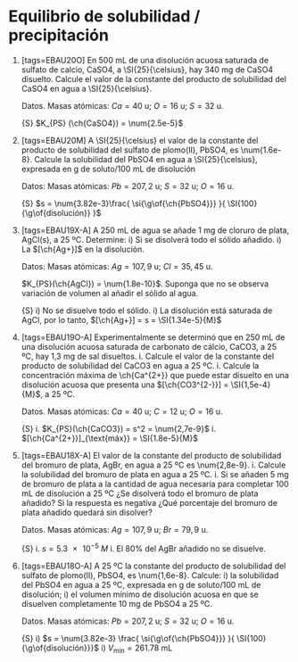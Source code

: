 # Equilibrio de solubilidad / precipitación

1.  [tags=EBAU20O] En 500 mL de una disolución acuosa saturada de sulfato de calcio, CaSO4, a \SI{25}{\celsius}, hay 340 mg de CaSO4 disuelto. Calcule el valor de la constante del producto de solubilidad del CaSO4 en agua a \SI{25}{\celsius}.

    Datos. Masas atómicas: $Ca = 40$ u; $O = 16$ u; $S = 32$ u.

    {S} $K_{PS} (\ch{CaSO4}) = \num{2.5e-5}$

1.  [tags=EBAU20M] A \SI{25}{\celsius} el valor de la constante del producto de solubilidad del sulfato de plomo(II), PbSO4, es \num{1.6e-8}. Calcule la solubilidad del PbSO4 en agua a \SI{25}{\celsius}, expresada en g de soluto/100 mL de disolución

    Datos: Masas atómicas: $Pb = 207,2$ u; $S = 32$ u; $O = 16$ u.

    {S} $s = \num{3.82e-3}\frac{ \si{\g\of{\ch{PbSO4}}} }{ \SI{100}{\g\of{disolución}} }$

1.  [tags=EBAU19X-A] A 250 mL de agua se añade 1 mg de cloruro de plata, AgCl(s), a 25 ºC. Determine:
    i)  Si se disolverá todo el sólido añadido.
    i)  La $[\ch{Ag+}]$ en la disolución.

    Datos: Masas atómicas: $Ag = 107,9$ u; $Cl = 35,45$ u.
    
    $K_{PS}(\ch{AgCl}) = \num{1.8e-10}$. Suponga que no se observa variación de volumen al añadir el sólido al agua.

    {S}
    i)  No se disuelve todo el sólido.
    i)  La disolución está saturada de AgCl, por lo tanto, $[\ch{Ag+}] = s = \SI{1.34e-5}{M}$

1.  [tags=EBAU19O-A] Experimentalmente se determinó que en 250 mL de una disolución acuosa saturada de carbonato de cálcio, CaCO3, a 25 ºC, hay 1,3 mg de sal disueltos.
    i.  Calcule el valor de la constante del producto de solubilidad del CaCO3 en agua a 25 ºC.
    i.  Calcule la concentración máxima de \ch{Ca^{2+}} que puede estar disuelto en una disolución acuosa que presenta una $[\ch{CO3^{2-}}] = \SI{1,5e-4}{M}$, a 25 ºC.
    
    Datos. Masas atómicas: $Ca = 40$ u; $C = 12$ u; $O = 16$ u.

    {S}
    i.  $K_{PS}(\ch{CaCO3}) = s^2 = \num{2,7e-9}$
    i.  $[\ch{Ca^{2+}}]_{\text{máx}} = \SI{1.8e-5}{M}$

1.  [tags=EBAU18X-A] El valor de la constante del producto de solubilidad del bromuro de plata, AgBr, en agua a 25 ºC es \num{2,8e-9}.
    i.  Calcule la solubilidad del bromuro de plata en agua a 25 ºC.
    i.  Si se añaden 5 mg de bromuro de plata a la cantidad de agua necesaria para completar 100 mL de disolución a 25 ºC ¿Se disolverá todo el bromuro de plata añadido? Si la respuesta es negativa ¿Qué porcentaje del bromuro de plata añadido quedará sin disolver?

    Datos. Masas atómicas: $Ag = 107,9$ u; $Br = 79,9$ u.

    {S}
    i.  $s = \SI{5.3e-5}{M}$
    i.  El 80% del AgBr añadido no se disuelve.

1.  [tags=EBAU18O-A] A 25 ºC la constante del producto de solubilidad del sulfato de plomo(II), PbSO4, es \num{1,6e-8}. Calcule:
    i)  la solubilidad del PbSO4 en agua a 25 ºC, expresada en g de soluto/100 mL de disolución;
    i)  el volumen mínimo de disolución acuosa en que se disuelven completamente 10 mg de PbSO4 a 25 ºC.

    Datos. Masas atómicas: $Pb = 207,2$ u; $S = 32$ u; $O = 16$ u.

    {S}
    i)  $s = \num{3.82e-3} \frac{ \si{\g\of{\ch{PbSO4}}} }{ \SI{100}{\g\of{disolución}}}$
    i)  $V_\text{min} = \SI{261.78}{\mL}$

